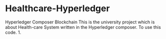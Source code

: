 # Healthcare-Hyperledger
Hyperledger Composer Blockchain
This is the university project which is about Health-care System written in the Hyperledger composer.
To use this code.
1. 
